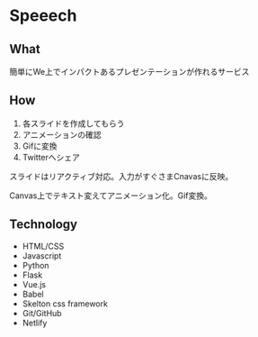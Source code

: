 # Speeech

## What

簡単にWe上でインパクトあるプレゼンテーションが作れるサービス

## How

1. 各スライドを作成してもらう
2. アニメーションの確認
3. Gifに変換
4. Twitterへシェア

スライドはリアクティブ対応。入力がすぐさまCnavasに反映。

Canvas上でテキスト変えてアニメーション化。Gif変換。

## Technology

- HTML/CSS
- Javascript
- Python
- Flask
- Vue.js
- Babel
- Skelton css framework
- Git/GitHub
- Netlify
